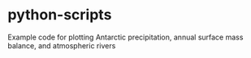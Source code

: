 # python-scripts
Example code for plotting Antarctic precipitation, annual surface mass balance, and atmospheric rivers
